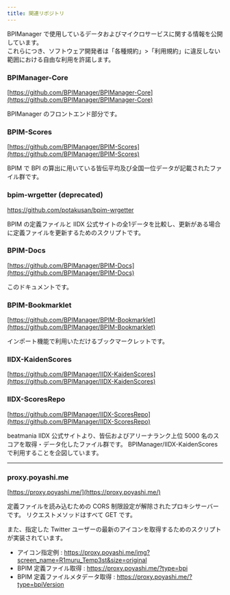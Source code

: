 ```yaml
---
title: 関連リポジトリ
---
```


BPIManager で使用しているデータおよびマイクロサービスに関する情報を公開しています。  
これらにつき、ソフトウェア開発者は「各種規約」>「利用規約」に違反しない範囲における自由な利用を許諾します。

### BPIManager-Core

[https://github.com/BPIManager/BPIManager-Core](https://github.com/BPIManager/BPIManager-Core)

BPIManager のフロントエンド部分です。

### BPIM-Scores

[https://github.com/BPIManager/BPIM-Scores](https://github.com/BPIManager/BPIM-Scores)

BPIM で BPI の算出に用いている皆伝平均及び全国一位データが記載されたファイル群です。

### bpim-wrgetter (deprecated)

https://github.com/potakusan/bpim-wrgetter

BPIM の定義ファイルと IIDX 公式サイトの全1データを比較し、更新がある場合に定義ファイルを更新するためのスクリプトです。

### BPIM-Docs

[https://github.com/BPIManager/BPIM-Docs](https://github.com/BPIManager/BPIM-Docs)

このドキュメントです。

### BPIM-Bookmarklet

[https://github.com/BPIManager/BPIM-Bookmarklet](https://github.com/BPIManager/BPIM-Bookmarklet)

インポート機能で利用いただけるブックマークレットです。

### IIDX-KaidenScores

[https://github.com/BPIManager/IIDX-KaidenScores](https://github.com/BPIManager/IIDX-KaidenScores)

### IIDX-ScoresRepo

[https://github.com/BPIManager/IIDX-ScoresRepo](https://github.com/BPIManager/IIDX-ScoresRepo)

beatmania IIDX 公式サイトより、皆伝およびアリーナランク上位 5000 名のスコアを取得・データ化したファイル群です。
BPIManager/IIDX-KaidenScores で利用することを企図しています。

---

### proxy.poyashi.me

[https://proxy.poyashi.me/](https://proxy.poyashi.me/)

定義ファイルを読み込むための CORS 制限設定が解除されたプロキシサーバーです。
リクエストメソッドはすべて GET です。

また、指定した Twitter ユーザーの最新のアイコンを取得するためのスクリプトが実装されています。

- アイコン指定例 : https://proxy.poyashi.me/img?screen_name=R1muru_Temp3st&size=original
- BPIM 定義ファイル取得 : https://proxy.poyashi.me/?type=bpi
- BPIM 定義ファイルメタデータ取得 : https://proxy.poyashi.me/?type=bpiVersion


